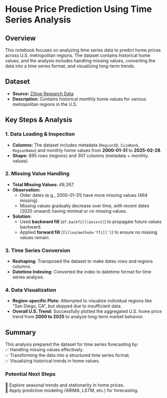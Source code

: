 # House Price Prediction Using Time Series Analysis  

## Overview  
This notebook focuses on analyzing time series data to predict home prices across U.S. metropolitan regions. The dataset contains historical home values, and the analysis includes handling missing values, converting the data into a time series format, and visualizing long-term trends.  

## Dataset  
- **Source:** [Zillow Research Data](https://www.zillow.com/research/data/)  
- **Description:** Contains historical monthly home values for various metropolitan regions in the U.S.  

## Key Steps & Analysis  

### 1. Data Loading & Inspection  
- **Columns:** The dataset includes metadata (`RegionID`, `SizeRank`, `RegionName`) and monthly home values from **2000-01-31** to **2025-02-28**.  
- **Shape:** 895 rows (regions) and 307 columns (metadata + monthly values).  

### 2. Missing Value Handling  
- **Total Missing Values:** 49,267.  
- **Observation:**  
  - Older dates (e.g., 2000-01-31) have more missing values (464 missing).  
  - Missing values gradually decrease over time, with recent dates (2020 onward) having minimal or no missing values.  
- **Solution:**  
  - Used **backward fill** (`df.backfill(axis=1)`) to propagate future values backward.  
  - Applied **forward fill** (`fillna(method='ffill')`) to ensure no missing values remain.  

### 3. Time Series Conversion  
- **Reshaping:** Transposed the dataset to make dates rows and regions columns.  
- **Datetime Indexing:** Converted the index to datetime format for time series analysis.  

### 4. Data Visualization  
- **Region-specific Plots:** Attempted to visualize individual regions like "San Diego, CA", but skipped due to insufficient data.  
- **Overall U.S. Trend:** Successfully plotted the aggregated U.S. home price trend from **2000 to 2025** to analyze long-term market behavior.  

## Summary  
This analysis prepared the dataset for time series forecasting by:  
✅ Handling missing values effectively.  
✅ Transforming the data into a structured time series format.  
✅ Visualizing historical trends in home values.  

### Potential Next Steps  
🔹 Explore seasonal trends and stationarity in home prices.  
🔹 Apply predictive modeling (ARIMA, LSTM, etc.) for forecasting.  

